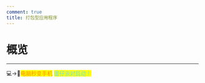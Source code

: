 ```yaml
---
comment: true
title: 打包型应用程序
---
```

# 概览
---
<NCard title="雷电模拟器 ⚡" link="/resources/application/pack/ldmnq">
  💻→📱<mark><span style="color: darkorange;">电脑秒变手机</span></mark>
</NCard>
<NCard title="蛋仔派对" link="/resources/application/pack/eggy-party">
  <mark><span style="color: #67dcff;">蛋仔派对启动！</span></mark>
</NCard>